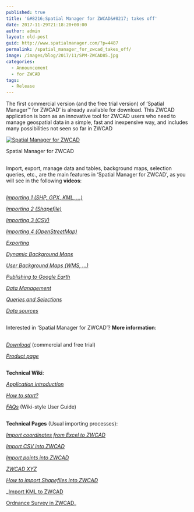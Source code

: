 ```yaml
---
published: true
title: '&#8216;Spatial Manager for ZWCAD&#8217; takes off'
date: 2017-11-29T21:18:20+00:00
author: admin
layout: old-post
guid: http://www.spatialmanager.com/?p=4487
permalink: /spatial_manager_for_zwcad_takes_off/
image: /images/blog/2017/11/SPM-ZWCAD85.jpg
categories:
  - Announcement
  - for ZWCAD
tags:
  - Release
---
```

<p>
  The first commercial version (and the free trial version) of &#8216;Spatial Manager™ for ZWCAD&#8217; is already available for download. This ZWCAD application is born as an innovative tool for ZWCAD users who need to manage geospatial data in a simple, fast and inexpensive way, and includes many possibilities not seen so far in ZWCAD<!--more-->
</p>

<div>
  <a href="/images/blog/2017/11/SPM_ZCAD2.png" target="_blank" rel="nofollow"><img src="/images/blog/2017/11/SPM_ZCAD2-1024x576.png" alt="Spatial Manager for ZWCAD" width="625" height="352" srcset="/images/blog/2017/11/SPM_ZCAD2-1024x576.png 1024w, /images/blog/2017/11/SPM_ZCAD2-300x169.png 300w, /images/blog/2017/11/SPM_ZCAD2-768x432.png 768w, /images/blog/2017/11/SPM_ZCAD2-624x351.png 624w, /images/blog/2017/11/SPM_ZCAD2.png 1280w" sizes="(max-width: 625px) 100vw, 625px" /></a>
  
  <p>
    Spatial Manager for ZWCAD
  </p>
</div>

## 

Import, export, manage data and tables, background maps, selection queries, etc., are the main features in &#8216;Spatial Manager for ZWCAD&#8217;, as you will see in the following **videos**:

## 

<a href="https://youtu.be/SsaPaxIwAd4?rel=0" target="_blank" rel="nofollow"><em>Importing 1 (SHP, GPX, KML, &#8230;)</em></a>
  
<a href="http://youtu.be/wDvQY07EIYM?rel=0" target="_blank" rel="nofollow"><em> Importing 2 (Shapefile)</em></a>
  
<a href="http://youtu.be/01rLVdkm414?rel=0" target="_blank" rel="nofollow"><em> Importing 3 (CSV)</em></a>
  
<a href="http://youtu.be/e8IYK9bZZp4?rel=0" target="_blank" rel="nofollow"><em> Importing 4 (OpenStreetMap)</em></a>
  
<a href="http://youtu.be/0a3Xazxyz7I?rel=0" target="_blank" rel="nofollow"><em> Exporting</em></a>
  
<a href="http://youtu.be/-2YcAaFLfec?rel=0" target="_blank" rel="nofollow"><em> Dynamic Background Maps</em></a>
  
<a href="http://youtu.be/U2cZsTcWPH0?rel=0" target="_blank" rel="nofollow"><em> User Background Maps (WMS, &#8230;)</em></a>
  
<a href="http://youtu.be/aI4q07-ZUj4?rel=0" target="_blank" rel="nofollow"><em> Publishing to Google Earth</em></a>
  
<a href="http://youtu.be/lO1F7OgFDYk?rel=0" target="_blank" rel="nofollow"><em> Data Management</em></a>
  
<a href="http://youtu.be/RIBPcua6qPo?rel=0" target="_blank" rel="nofollow"><em> Queries and Selections</em></a>
  
<a href="http://youtu.be/IhP0O16fBOw?rel=0" target="_blank" rel="nofollow"><em> Data sources</em></a>

## 

Interested in &#8216;Spatial Manager for ZWCAD&#8217;? **More information**:

## 

<a href="http://www.spatialmanager.com/download/spatial-manager-zwcad/" target="_blank" rel="nofollow"><em>Download</em></a> (commercial and free trial)
  
<a href="http://www.spatialmanager.com/spm-forzwcad/" target="_blank" rel="nofollow"><em>Product page</em></a>

## 

**Technical Wiki**:
  
<a href="http://wiki.spatialmanager.com/index.php/Spatial_Manager™_for_ZWCAD" target="_blank" rel="nofollow"><em>Application introduction</em></a>
  
<a href="http://wiki.spatialmanager.com/index.php/Spatial_Manager™_for_ZWCAD_-_FAQs:_How_to_Start%3F" target="_blank" rel="nofollow"><em> How to start?</em></a>
  
<a href="http://wiki.spatialmanager.com/index.php/Spatial_Manager™_for_ZWCAD#FAQs" target="_blank" rel="nofollow"><em> FAQs</em></a> (Wiki-style User Guide)

## 

**Technical Pages** (Usual importing processes):
  
<a href="http://www.spatialmanager.com/import-coordinates-from-excel-to-zwcad/" target="_blank" rel="nofollow"><em>Import coordinates from Excel to ZWCAD</em></a>
  
<a href="http://www.spatialmanager.com/import-csv-into-zwcad/" target="_blank" rel="nofollow"><em> Import CSV into ZWCAD</em></a>
  
<a href="http://www.spatialmanager.com/import-points-into-zwcad/" target="_blank" rel="nofollow"><em> Import points into ZWCAD</em></a>
  
<a href="http://www.spatialmanager.com/zwcad-xyz/" target="_blank" rel="nofollow"><em> ZWCAD XYZ</em></a>
  
<a href="http://www.spatialmanager.com/how-to-import-shapefiles-into-zwcad/" target="_blank" rel="nofollow"><em> How to import Shapefiles into ZWCAD</em></a>
  
_<a href="http://www.spatialmanager.com/import-kml-to-zwcad/" target="_blank" rel="nofollow">Import KML to ZWCAD</a>
  
<a href="http://www.spatialmanager.com/ordnance-survey-in-zwcad/" target="_blank" rel="nofollow">Ordnance Survey in ZWCAD</a>_